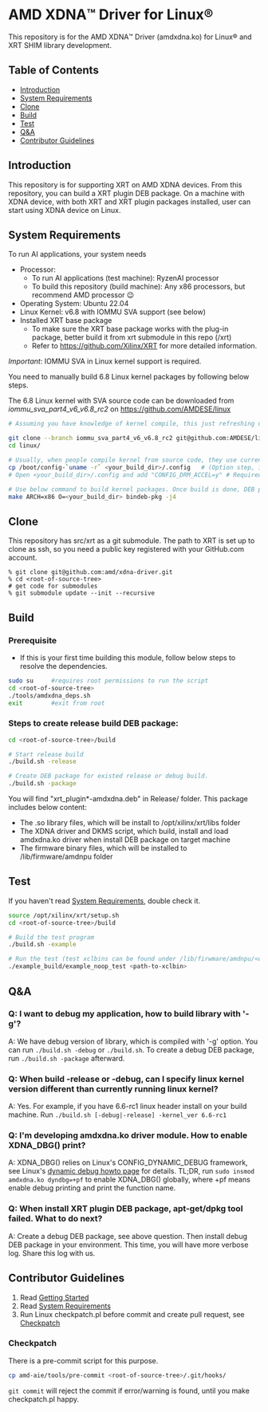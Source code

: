# AMD XDNA™️ Driver for Linux®️
This repository is for the AMD XDNA™️ Driver (amdxdna.ko) for Linux®️ and XRT SHIM library development.

## Table of Contents
- [Introduction](#introduction)
- [System Requirements](#system-requirements)
- [Clone](#clone)
- [Build](#build)
- [Test](#test)
- [Q&A](#qa)
- [Contributor Guidelines](#contributor-guidelines)

## Introduction
This repository is for supporting XRT on AMD XDNA devices. From this repository, you can build a XRT plugin DEB package.
On a machine with XDNA device, with both XRT and XRT plugin packages installed, user can start using XDNA device on Linux.

## System Requirements
To run AI applications, your system needs
* Processor:
  - To run AI applications (test machine): RyzenAI processor
  - To build this repository (build machine): Any x86 processors, but recommend AMD processor :wink:
* Operating System: Ubuntu 22.04
* Linux Kernel: v6.8 with IOMMU SVA support (see below)
* Installed XRT base package
  - To make sure the XRT base package works with the plug-in package, better build it from xrt submodule in this repo (<root-of-source-tree>/xrt)
  - Refer to https://github.com/Xilinx/XRT for more detailed information.

*Important*: IOMMU SVA in Linux kernel support is required.

You need to manually build 6.8 Linux kernel packages by following below steps.

The 6.8 Linux kernel with SVA source code can be downloaded from _iommu_sva_part4_v6_v6.8_rc2_ on https://github.com/AMDESE/linux
``` bash
# Assuming you have knowledge of kernel compile, this just refreshing up a few key points.

git clone --branch iommu_sva_part4_v6_v6.8_rc2 git@github.com:AMDESE/linux.git 
cd linux/

# Usually, when people compile kernel from source code, they use current config.
cp /boot/config-`uname -r` <your_build_dir>/.config   # (Option step, if you know how to do it better)
# Open <your_build_dir>/.config and add "CONFIG_DRM_ACCEL=y" # Required by XDNA Driver

# Use below command to build kernel packages. Once build is done, DEB packages are at the parent directory of <your_build_dir>
make ARCH=x86 O=<your_build_dir> bindeb-pkg -j4
```

## Clone
This repository has src/xrt as a git submodule. The path to XRT is set up to clone as ssh, so you need a public key registered with your GitHub.com account.
```
% git clone git@github.com:amd/xdna-driver.git
% cd <root-of-source-tree>
# get code for submodules
% git submodule update --init --recursive
```

## Build
### Prerequisite
* If this is your first time building this module, follow below steps to resolve the dependencies.
``` bash
sudo su 	#requires root permissions to run the script
cd <root-of-source-tree>
./tools/amdxdna_deps.sh
exit  		#exit from root
```

### Steps to create release build DEB package:
``` bash
cd <root-of-source-tree>/build

# Start release build
./build.sh -release

# Create DEB package for existed release or debug build.
./build.sh -package
```
You will find "xrt_plugin\*-amdxdna.deb" in Release/ folder. This package includes below content:
* The .so library files, which will be install to /opt/xilinx/xrt/libs folder
* The XDNA driver and DKMS script, which build, install and load amdxdna.ko driver when install DEB package on target machine
* The firmware binary files, which will be installed to /lib/firmware/amdnpu folder

## Test
If you haven't read [System Requirements](#system-requirements), double check it.

``` bash
source /opt/xilinx/xrt/setup.sh
cd <root-of-source-tree>/build

# Build the test program
./build.sh -example

# Run the test (test xclbins can be found under /lib/firwmare/amdnpu/<deviceID>/validate.xclbin
./example_build/example_noop_test <path-to-xclbin>
```

## Q&A
### Q: I want to debug my application, how to build library with '-g'?

A: We have debug version of library, which is compiled with '-g' option. You can run `./build.sh -debug` or `./build.sh`.
To create a debug DEB package, run `./build.sh -package` afterward.

### Q: When build -release or -debug, can I specify linux kernel version different than currently running linux kernel?

A: Yes. For example, if you have 6.6-rc1 linux header install on your build machine. Run `./build.sh [-debug|-release] -kernel_ver 6.6-rc1`

### Q: I'm developing amdxdna.ko driver module. How to enable XDNA_DBG() print?

A: XDNA_DBG() relies on Linux's CONFIG_DYNAMIC_DEBUG framework, see Linux's [dynamic debug howto page](https://www.kernel.org/doc/html/v6.5/admin-guide/dynamic-debug-howto.html) for details.
TL;DR, run `sudo insmod amdxdna.ko dyndbg=+pf` to enable XDNA_DBG() globally, where +pf means enable debug printing and print the function name.

### Q: When install XRT plugin DEB package, apt-get/dpkg tool failed. What to do next?

A: Create a debug DEB package, see above question. Then install debug DEB package in your environment. This time, you will have more verbose log. Share this log with us.

## Contributor Guidelines
1. Read [Getting Started](#getting-started)
2. Read [System Requirements](#system-requirements)
3. Run Linux checkpatch.pl before commit and create pull request, see [Checkpatch](#checkpatch)

### Checkpatch
There is a pre-commit script for this purpose.
``` bash
cp amd-aie/tools/pre-commit <root-of-source-tree>/.git/hooks/
```
`git commit` will reject the commit if error/warning is found, until you make checkpatch.pl happy.
